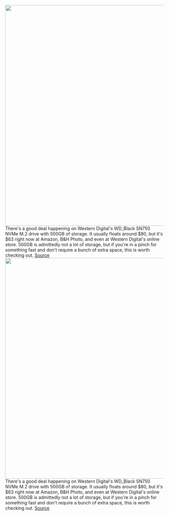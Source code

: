 <img src='https://cdn.vox-cdn.com/thumbor/6KpvAuEByZPzqn6VPNFFa8p3jQ0=/0x0:2040x1360/1200x800/filters:focal(857x517:1183x843)/cdn.vox-cdn.com/uploads/chorus_image/image/67343982/wdblacksn750.0.jpg' width='700px' /><br/>
There's a good deal happening on Western Digital's WD_Black SN750 NVMe M.2 drive with 500GB of storage. It usually floats around $80, but it's $63 right now at Amazon, B&H Photo, and even at Western Digital's online store. 500GB is admittedly not a lot of storage, but if you're in a pinch for something fast and don't require a bunch of extra space, this is worth checking out.
<a href='https://www.theverge.com/good-deals/2020/9/2/21418844/western-digital-500gb-nvme-m2-ssd-intel-core-i9-9900k-marvels-avengers'> Source <a/><img src='https://cdn.vox-cdn.com/thumbor/6KpvAuEByZPzqn6VPNFFa8p3jQ0=/0x0:2040x1360/1200x800/filters:focal(857x517:1183x843)/cdn.vox-cdn.com/uploads/chorus_image/image/67343982/wdblacksn750.0.jpg' width='700px' /><br/>
There's a good deal happening on Western Digital's WD_Black SN750 NVMe M.2 drive with 500GB of storage. It usually floats around $80, but it's $63 right now at Amazon, B&H Photo, and even at Western Digital's online store. 500GB is admittedly not a lot of storage, but if you're in a pinch for something fast and don't require a bunch of extra space, this is worth checking out.
<a href='https://www.theverge.com/good-deals/2020/9/2/21418844/western-digital-500gb-nvme-m2-ssd-intel-core-i9-9900k-marvels-avengers'> Source <a/>